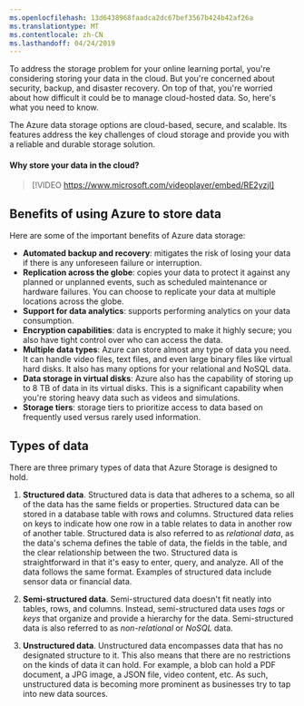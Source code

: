 ```yaml
---
ms.openlocfilehash: 13d6438968faadca2dc67bef3567b424b42af26a
ms.translationtype: MT
ms.contentlocale: zh-CN
ms.lasthandoff: 04/24/2019
---
```

To address the storage problem for your online learning portal, you're considering storing your data in the cloud. But you're concerned about security, backup, and disaster recovery. On top of that, you're worried about how difficult it could be to manage cloud-hosted data. So, here's what you need to know.

The Azure data storage options are cloud-based, secure, and scalable. Its features address the key challenges of cloud storage and provide you with a reliable and durable storage solution.

#### <a name="why-store-your-data-in-the-cloud"></a>Why store your data in the cloud?

> [!VIDEO https://www.microsoft.com/videoplayer/embed/RE2yzjI]

## <a name="benefits-of-using-azure-to-store-data"></a>Benefits of using Azure to store data

Here are some of the important benefits of Azure data storage:

- **Automated backup and recovery**: mitigates the risk of losing your data if there is any unforeseen failure or interruption.
- **Replication across the globe**: copies your data to protect it against any planned or unplanned events, such as scheduled maintenance or hardware failures. You can choose to replicate your data at multiple locations across the globe.
- **Support for data analytics**: supports performing analytics on your data consumption.
- **Encryption capabilities**: data is encrypted to make it highly secure; you also have tight control over who can access the data.
- **Multiple data types**: Azure can store almost any type of data you need. It can handle video files, text files, and even large binary files like virtual hard disks. It also has many options for your relational and NoSQL data.
- **Data storage in virtual disks**: Azure also has the capability of storing up to 8 TB of data in its virtual disks. This is a significant capability when you're storing heavy data such as videos and simulations.
- **Storage tiers**: storage tiers to prioritize access to data based on frequently used versus rarely used information.

## <a name="types-of-data"></a>Types of data

There are three primary types of data that Azure Storage is designed to hold.

1. **Structured data**. Structured data is data that adheres to a schema, so all of the data has the same fields or properties. Structured data can be stored in a database table with rows and columns. Structured data relies on keys to indicate how one row in a table relates to data in another row of another table. Structured data is also referred to as *relational data*, as the data's schema defines the table of data, the fields in the table, and the clear relationship between the two. Structured data is straightforward in that it's easy to enter, query, and analyze. All of the data follows the same format. Examples of structured data include sensor data or financial data.

2. **Semi-structured data**. Semi-structured data doesn't fit neatly into tables, rows, and columns. Instead, semi-structured data uses _tags_ or _keys_ that organize and provide a hierarchy for the data. Semi-structured data is also referred to as *non-relational* or *NoSQL* data.

3. **Unstructured data**. Unstructured data encompasses data that has no designated structure to it. This also means that there are no restrictions on the kinds of data it can hold. For example, a blob can hold a PDF document, a JPG image, a JSON file, video content, etc. As such, unstructured data is becoming more prominent as businesses try to tap into new data sources.